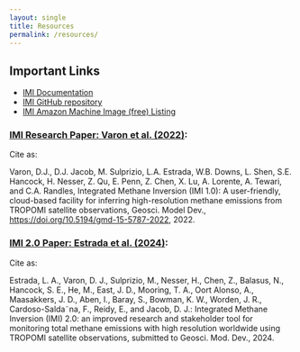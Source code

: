 ```yaml
---
layout: single
title: Resources
permalink: /resources/
---
```


## Important Links

- [IMI Documentation](https://imi.readthedocs.io/en/latest/)
- [IMI GitHub repository](https://github.com/ACMG-CH4/CH4_inversion_workflow)
- [IMI Amazon Machine Image (free) Listing](https://aws.amazon.com/marketplace/pp/prodview-hkuxx4h2vpjba)

### [IMI Research Paper: Varon et al. (2022)](https://gmd.copernicus.org/articles/15/5787/2022/gmd-15-5787-2022.html):

Cite as:

Varon, D.J., D.J. Jacob, M. Sulprizio, L.A. Estrada, W.B. Downs, L. Shen, S.E. Hancock, H. Nesser, Z. Qu, E. Penn, Z. Chen, X. Lu, A. Lorente, A. Tewari, and C.A. Randles, Integrated Methane Inversion (IMI 1.0): A user-friendly, cloud-based facility for inferring high-resolution methane emissions from TROPOMI satellite observations, Geosci. Model Dev., https://doi.org/10.5194/gmd-15-5787-2022, 2022.

### [IMI 2.0 Paper: Estrada et al. (2024)](https://acmg.seas.harvard.edu/sites/projects.iq.harvard.edu/files/acmg/files/estrada2024_imi.pdf):

Cite as:

Estrada, L. A., Varon, D. J., Sulprizio, M., Nesser, H., Chen, Z., Balasus, N., Hancock, S. E., He, M., East, J. D., Mooring, T. A., Oort Alonso, A., Maasakkers, J. D., Aben, I., Baray, S., Bowman, K. W., Worden, J. R., Cardoso-Salda˜na, F., Reidy, E., and Jacob, D. J.: Integrated Methane Inversion (IMI) 2.0: an improved research and stakeholder tool for monitoring total methane emissions with high resolution worldwide using TROPOMI satellite observations, submitted to Geosci. Mod. Dev., 2024.

